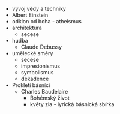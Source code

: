 - vývoj vědy a techniky
- Albert Einstein
- odklon od boha - atheismus
- architektura
	- secese
- hudba
	- Claude Debussy
- umělecké směry
	- secese
	- impresionismus
	- symbolismus
	- dekadence
- Prokletí básníci
	- Charles Baudelaire
		- Bohémský život
		- květy zla - lyrická básnická sbírka